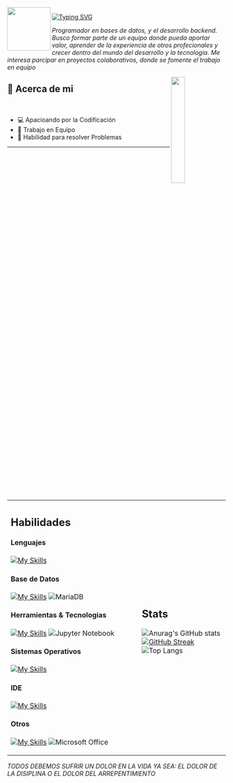 <img src="https://media.tenor.com/FBjJTyS789wAAAAi/noob-roblox.gif" width="100px" align="left"/>
<div>

[![Typing SVG](https://readme-typing-svg.demolab.com/?lines=Bienvenidos+a+mi+perfil;Soy+jorge+c:;+Jorch+pa+los+compas)](https://git.io/typing-svg)
<!--<img src="https://media.tenor.com/FBjJTyS789wAAAAi/noob-roblox.gif" width="50px" height="50px" align="right"/>-->
</div>


<p><i>
Programador en bases de datos, y el desarrollo backend. Busco formar parte de un equipo donde pueda aportar valor, aprender de la experiencia de otros profecionales y crecer dentro del mundo del desarrollo y la tecnologia. Me interesa parcipar en proyectos colaborativos, donde se fomente el trabajo en equipo 
</i></p>

<img src="https://media1.tenor.com/m/y2JXkY1pXkwAAAAC/cat-computer.gif" width="25%" align="right" />

## 💬 Acerca de mi

<br>

  - 💻 Apacioando por la Codificación
  - 🔧 Trabajo en Equipo
  - 💪 Habilidad para resolver Problemas
    
<hr>

<br>
<table width="100%">
  <tr>
    <td width = "60%">

## Habilidades

#### Lenguajes
[![My Skills](https://skillicons.dev/icons?i=py,java,cpp,cs,lua,html,css&theme=dark)](https://skillicons.dev)

#### Base de Datos
[![My Skills](https://skillicons.dev/icons?i=mysql,sqlite,postgres&theme=dark)](https://skillicons.dev)
![MariaDB](https://img.shields.io/badge/MariaDB-003545?style=for-the-badge&logo=mariadb&logoColor=dark) 

#### Herramientas & Tecnologias
[![My Skills](https://skillicons.dev/icons?i=git,github,docker,powershell,bash&theme=dark)](https://skillicons.dev)
![Jupyter Notebook](https://img.shields.io/badge/jupyter-%23FA0F00.svg?style=for-the-badge&logo=jupyter&logoColor=dark)

#### Sistemas Operativos
[![My Skills](https://skillicons.dev/icons?i=windows,linux,arch,ubuntu&theme=dark)](https://skillicons.dev)

#### IDE
[![My Skills](https://skillicons.dev/icons?i=vscode,neovim,&theme=dark)](https://skillicons.dev)

#### Otros
[![My Skills](https://skillicons.dev/icons?i=discord,ai,ps&theme=dark)](https://skillicons.dev)
![Microsoft Office](https://img.shields.io/badge/Microsoft_Office-D83B01?style=for-the-badge&logo=microsoft-office&logoColor=dark)
</td>
  <td>

## Stats
<p width = "100%" align="top">

![Anurag's GitHub stats](https://github-readme-stats.vercel.app/api?username=JorchZombie&hide=contribs,prs&show_icons=true&theme=tokyonight)
[![GitHub Streak](https://github-readme-streak-stats.herokuapp.com?user=JorchZombie&theme=tokyonight)](https://git.io/streak-stats)
![Top Langs](https://github-readme-stats.vercel.app/api/top-langs/?username=JorchZombie&layout=compact)

<!-- por si los llego a ocupar -->
<!--<img width="100%" src="https://github-readme-stats.vercel.app/api?username=JorchZombie&show_icons=true&theme=tokyonight"/>-->
<!--<img width="100%" src="https://github-readme-streak-stats.herokuapp.com?user=JorchZombie&theme=tokyonight"/>-->
<!--<img width="100%" src="https://github-readme-stats.vercel.app/api/top-langs/?username=JorchZombie"/>-->
</p>
     
  </td>
 </tr>
</table>
<div>
  <p><i> 
  TODOS DEBEMOS SUFRIR UN DOLOR EN LA VIDA YA SEA:
  EL DOLOR DE LA DISIPLINA O EL DOLOR DEL ARREPENTIMIENTO
  <i/></p>
</div>
